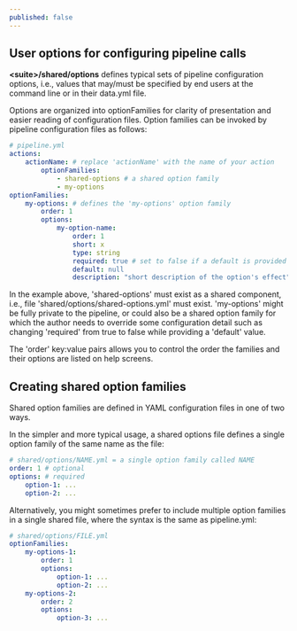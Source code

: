 ```yaml
---
published: false
---
```


## User options for configuring pipeline calls

**\<suite\>/shared/options** defines typical sets of pipeline configuration
options, i.e., values that may/must be specified by end users at the command
line or in their data.yml file. 

Options are organized into optionFamilies for clarity of presentation
and easier reading of configuration files. Option families can be invoked 
by pipeline configuration files as follows:

```yml
# pipeline.yml
actions:
    actionName: # replace 'actionName' with the name of your action
        optionFamilies:
            - shared-options # a shared option family
            - my-options
optionFamilies:
    my-options: # defines the 'my-options' option family
        order: 1
        options:
            my-option-name:
                order: 1
                short: x
                type: string
                required: true # set to false if a default is provided
                default: null
                description: "short description of the option's effect"
```

In the example above, 'shared-options' must exist as a shared component, 
i.e., file 'shared/options/shared-options.yml' must exist. 
'my-options' might be fully private to the pipeline, or could also be a 
shared option family for which the author needs to override some configuration
detail such as changing 'required' from true to false while providing
a 'default' value.

The 'order' key:value pairs allows you to control the order the families 
and their options are listed on help screens.

## Creating shared option families

Shared option families are defined in YAML configuration files in 
one of two ways.

In the simpler and more typical usage, a shared options
file defines a single option family of the same name as the file:

```yml
# shared/options/NAME.yml = a single option family called NAME
order: 1 # optional
options: # required
    option-1: ...
    option-2: ...
```

Alternatively, you might sometimes prefer to include multiple
option families in a single shared file, where the syntax is the
same as pipeline.yml:

```yml
# shared/options/FILE.yml
optionFamilies:
    my-options-1:
        order: 1
        options:
            option-1: ...
            option-2: ...
    my-options-2:
        order: 2
        options:
            option-3: ...        
```
